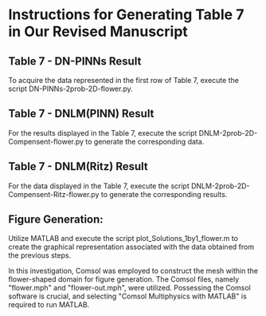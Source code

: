 # Instructions for Generating Table 7 in Our Revised Manuscript
## Table 7 - DN-PINNs Result
To acquire the data represented in the first row of Table 7, execute the script DN-PINNs-2prob-2D-flower.py.

## Table 7 - DNLM(PINN) Result
For the results displayed in the Table 7, execute the script DNLM-2prob-2D-Compensent-flower.py to generate the corresponding data.

## Table 7 - DNLM(Ritz) Result
For the data displayed in the Table 7, execute the script DNLM-2prob-2D-Compensent-Ritz-flower.py to generate the corresponding results.

## Figure Generation:
Utilize MATLAB and execute the script plot_Solutions_1by1_flower.m to create the graphical representation associated with the data obtained from the previous steps.

In this investigation, Comsol was employed to construct the mesh within the flower-shaped domain for figure generation. The Comsol files, namely "flower.mph" and "flower-out.mph", were utilized. Possessing the Comsol software is crucial, and selecting "Comsol Multiphysics with MATLAB" is required to run MATLAB.

